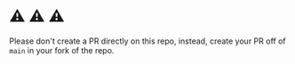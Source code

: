 # ⚠️ ⚠️ ⚠️
Please don't create a PR directly on this repo, instead, create your PR off of `main` in your fork of the repo.
